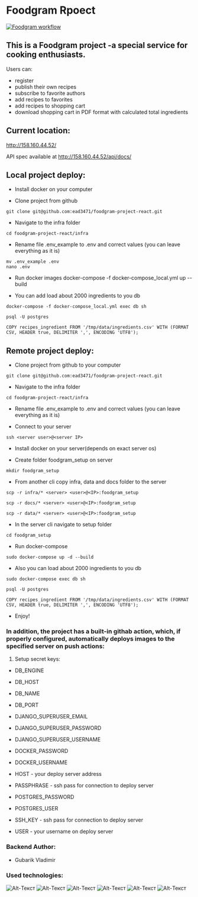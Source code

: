 # Foodgram Rpoect
[![Foodgram workflow](https://github.com/ead3471/foodgram-project-react/actions/workflows/foodgram_workflow.yaml/badge.svg)](https://github.com/ead3471/foodgram-project-react/actions/workflows/foodgram_workflow.yaml)
## This is a Foodgram project -a special service for cooking enthusiasts.<br>
Users can:
 - register
 - publish their own recipes
 - subscribe to favorite authors
 - add recipes to favorites
 - add recipes to shopping cart
 - download shopping cart in PDF format with calculated total ingredients

## Current location:<br>
http://158.160.44.52/

API spec available at http://158.160.44.52/api/docs/

## Local project deploy:<br>
 - Install docker on your computer

 - Clone project from github
```
git clone git@github.com:ead3471/foodgram-project-react.git
```

 - Navigate to the infra folder
```
cd foodgram-project-react/infra
```

 - Rename file .env_example to .env and correct values (you can leave everything as it is)
 ```
mv .env_example .env
nano .env
```

 - Run docker images
 docker-compose -f docker-compose_local.yml up --build

 - You can add load about 2000 ingredients to you db
 ```
docker-compose -f docker-compose_local.yml exec db sh
```
 ```
 psql -U postgres
```
```
COPY recipes_ingredient FROM '/tmp/data/ingredients.csv' WITH (FORMAT CSV, HEADER true, DELIMITER ',', ENCODING 'UTF8');
```

## Remote project deploy:<br>
 - Clone project from github to your computer
```
git clone git@github.com:ead3471/foodgram-project-react.git
```

 - Navigate to the infra folder
```
cd foodgram-project-react/infra
```

 - Rename file .env_example to .env and correct values (you can leave everything as it is)

  - Connect to your server
 ```
ssh <server user>@<server IP>
```

 - Install docker on your server(depends on exact server os)

 - Create folder foodgram_setup on server
 ```
 mkdir foodgram_setup
 ```

 - From another cli copy infra, data and docs folder to the server 
 ```
 scp -r infra/* <server> <user>@<IP>:foodgram_setup
 ```

  ```
 scp -r docs/* <server> <user>@<IP>:foodgram_setup
 ```

  ```
 scp -r data/* <server> <user>@<IP>:foodgram_setup
 ```

 - In the server cli navigate to setup folder
  ```
cd foodgram_setup
 ```

 - Run docker-compose
```
sudo docker-compose up -d --build
 ```

 - Also you can load about 2000 ingredients to you db
 ```
sudo docker-compose exec db sh
```
 ```
 psql -U postgres
```

```
COPY recipes_ingredient FROM '/tmp/data/ingredients.csv' WITH (FORMAT CSV, HEADER true, DELIMITER ',', ENCODING 'UTF8');
```




- Enjoy!


### In addition, the project has a built-in githab action, which, if properly configured, automatically deploys images to the specified server on push actions:
1. Setup secret keys:
-  DB_ENGINE

 - DB_HOST

 - DB_NAME

 - DB_PORT

 - DJANGO_SUPERUSER_EMAIL

 - DJANGO_SUPERUSER_PASSWORD

 - DJANGO_SUPERUSER_USERNAME

 - DOCKER_PASSWORD

 - DOCKER_USERNAME

 - HOST - your deploy server address

 - PASSPHRASE - ssh pass for connection to deploy server

 - POSTGRES_PASSWORD

 - POSTGRES_USER

 - SSH_KEY - ssh pass for connection to deploy server

 - USER - your username on deploy server








### Backend Author:
 - Gubarik Vladimir


### Used technologies:
![Alt-Текст](https://img.shields.io/badge/python-3.7-blue)
![Alt-Текст](https://img.shields.io/badge/django-3.2.18-blue)
![Alt-Текст](https://img.shields.io/badge/djangorestframework-3.14.0-blue)
![Alt-Текст](https://img.shields.io/badge/docker-20.10.23-blue)
![Alt-Текст](https://img.shields.io/badge/nginx-1.21.3-blue)
![Alt-Текст](https://img.shields.io/badge/gunicorn-20.0.4-blue)
